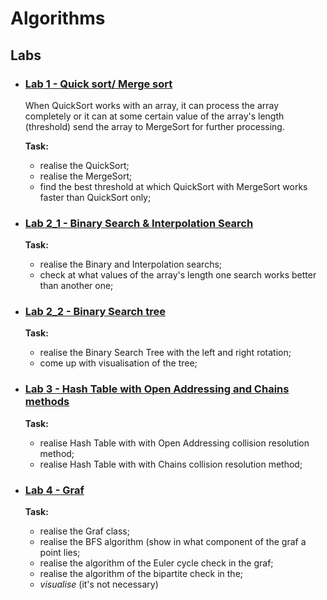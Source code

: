 # Algorithms

## Labs

* ### [Lab 1 - Quick sort/ Merge sort](https://github.com/IgorHoholko/Algorithms/tree/master/lab_1)
    When QuickSort works with an array, it can process the array completely
    or it can at some certain value of the array's length (threshold)
    send the array to MergeSort for further processing.

    **Task:** 
    + realise the QuickSort;
    + realise the MergeSort;
    + find the best threshold at which QuickSort with MergeSort works faster than QuickSort only;
        
* ### [Lab 2_1 - Binary Search & Interpolation Search ](https://github.com/IgorHoholko/Algorithms/tree/master/lab_2_1)
    **Task:** 
    + realise the Binary and Interpolation searchs;
    + check at what values of the array's length one search works better than another one;
    
* ### [Lab 2_2 - Binary Search tree ](https://github.com/IgorHoholko/Algorithms/tree/master/lab_2_2)
    **Task:** 
    + realise the Binary Search Tree with the left and right rotation;
    + come up with visualisation of the tree;
    
* ### [Lab 3 - Hash Table with Open Addressing and Chains methods](https://github.com/IgorHoholko/Algorithms/tree/master/lab_3)
    **Task:** 
    + realise Hash Table with with Open Addressing collision resolution method;
    + realise Hash Table with with Chains collision resolution method;
    
* ### [Lab 4 - Graf](https://github.com/IgorHoholko/Algorithms/tree/master/lab_4)
    **Task:** 
    + realise the Graf class;
    + realise the BFS algorithm (show in what component of the graf a point lies;
    + realise the algorithm of the Euler cycle check in the graf;
    + realise the algorithm of the bipartite check in the;
    + *visualise* (it's not necessary)
    
